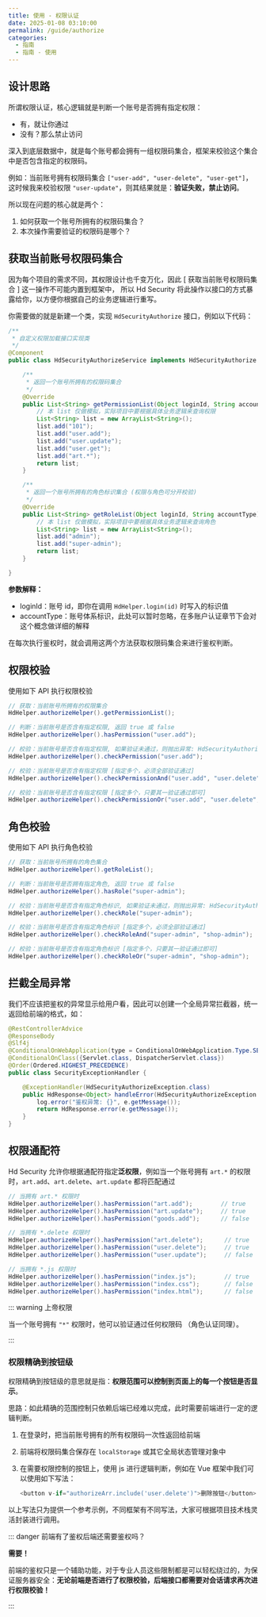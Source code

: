 ```yaml
---
title: 使用 - 权限认证
date: 2025-01-08 03:10:00
permalink: /guide/authorize
categories:
  - 指南
  - 指南 - 使用
---
```



## 设计思路

所谓权限认证，核心逻辑就是判断一个账号是否拥有指定权限：

- 有，就让你通过
- 没有？那么禁止访问

深入到底层数据中，就是每个账号都会拥有一组权限码集合，框架来校验这个集合中是否包含指定的权限码。

例如：当前账号拥有权限码集合 `["user-add", "user-delete", "user-get"]`，这时候我来校验权限 `"user-update"`，则其结果就是：**验证失败，禁止访问**。

所以现在问题的核心就是两个：

1. 如何获取一个账号所拥有的权限码集合？
2. 本次操作需要验证的权限码是哪个？

## 获取当前账号权限码集合

因为每个项目的需求不同，其权限设计也千变万化，因此 [ 获取当前账号权限码集合 ] 这一操作不可能内置到框架中， 所以 Hd Security 将此操作以接口的方式暴露给你，以方便你根据自己的业务逻辑进行重写。

你需要做的就是新建一个类，实现 `HdSecurityAuthorize` 接口，例如以下代码：

```java
/**
 * 自定义权限加载接口实现类
 */
@Component
public class HdSecurityAuthorizeService implements HdSecurityAuthorize {

    /**
     * 返回一个账号所拥有的权限码集合
     */
    @Override
    public List<String> getPermissionList(Object loginId, String accountType) {
        // 本 list 仅做模拟，实际项目中要根据具体业务逻辑来查询权限
        List<String> list = new ArrayList<String>();
        list.add("101");
        list.add("user.add");
        list.add("user.update");
        list.add("user.get");
        list.add("art.*");
        return list;
    }

    /**
     * 返回一个账号所拥有的角色标识集合 (权限与角色可分开校验)
     */
    @Override
    public List<String> getRoleList(Object loginId, String accountType) {
        // 本 list 仅做模拟，实际项目中要根据具体业务逻辑来查询角色
        List<String> list = new ArrayList<String>();
        list.add("admin");
        list.add("super-admin");
        return list;
    }

}
```

**参数解释：**

- loginId：账号 id，即你在调用 `HdHelper.login(id)` 时写入的标识值
- accountType：账号体系标识，此处可以暂时忽略，在多账户认证章节下会对这个概念做详细的解释

在每次执行鉴权时，就会调用这两个方法获取权限码集合来进行鉴权判断。

## 权限校验

使用如下 API 执行权限校验

```java
// 获取：当前账号所拥有的权限集合
HdHelper.authorizeHelper().getPermissionList();

// 判断：当前账号是否含有指定权限, 返回 true 或 false
HdHelper.authorizeHelper().hasPermission("user.add");

// 校验：当前账号是否含有指定权限, 如果验证未通过，则抛出异常: HdSecurityAuthorizeException
HdHelper.authorizeHelper().checkPermission("user.add");

// 校验：当前账号是否含有指定权限 [指定多个，必须全部验证通过]
HdHelper.authorizeHelper().checkPermissionAnd("user.add", "user.delete", "user.get");

// 校验：当前账号是否含有指定权限 [指定多个，只要其一验证通过即可]
HdHelper.authorizeHelper().checkPermissionOr("user.add", "user.delete", "user.get");
```

## 角色校验

使用如下 API 执行角色校验

```java
// 获取：当前账号所拥有的角色集合
HdHelper.authorizeHelper().getRoleList();

// 判断：当前账号是否拥有指定角色, 返回 true 或 false
HdHelper.authorizeHelper().hasRole("super-admin");

// 校验：当前账号是否含有指定角色标识, 如果验证未通过，则抛出异常: HdSecurityAuthorizeException
HdHelper.authorizeHelper().checkRole("super-admin");

// 校验：当前账号是否含有指定角色标识 [指定多个，必须全部验证通过]
HdHelper.authorizeHelper().checkRoleAnd("super-admin", "shop-admin");

// 校验：当前账号是否含有指定角色标识 [指定多个，只要其一验证通过即可]
HdHelper.authorizeHelper().checkRoleOr("super-admin", "shop-admin");
```

## 拦截全局异常

我们不应该把鉴权的异常显示给用户看，因此可以创建一个全局异常拦截器，统一返回给前端的格式，如：

```java
@RestControllerAdvice
@ResponseBody
@Slf4j
@ConditionalOnWebApplication(type = ConditionalOnWebApplication.Type.SERVLET)
@ConditionalOnClass({Servlet.class, DispatcherServlet.class})
@Order(Ordered.HIGHEST_PRECEDENCE)
public class SecurityExceptionHandler {

    @ExceptionHandler(HdSecurityAuthorizeException.class)
    public HdResponse<Object> handleError(HdSecurityAuthorizeException e) {
        log.error("鉴权异常: {}", e.getMessage());
        return HdResponse.error(e.getMessage());
    }
}
```

## 权限通配符

Hd Security 允许你根据通配符指定**泛权限**，例如当一个账号拥有 `art.*` 的权限时，`art.add`、`art.delete`、`art.update` 都将匹配通过

```java
// 当拥有 art.* 权限时
HdHelper.authorizeHelper().hasPermission("art.add");        // true
HdHelper.authorizeHelper().hasPermission("art.update");     // true
HdHelper.authorizeHelper().hasPermission("goods.add");      // false

// 当拥有 *.delete 权限时
HdHelper.authorizeHelper().hasPermission("art.delete");      // true
HdHelper.authorizeHelper().hasPermission("user.delete");     // true
HdHelper.authorizeHelper().hasPermission("user.update");     // false

// 当拥有 *.js 权限时
HdHelper.authorizeHelper().hasPermission("index.js");        // true
HdHelper.authorizeHelper().hasPermission("index.css");       // false
HdHelper.authorizeHelper().hasPermission("index.html");      // false

```

::: warning 上帝权限

当一个账号拥有 `"*"` 权限时，他可以验证通过任何权限码 （角色认证同理）。

:::

### 权限精确到按钮级

权限精确到按钮级的意思就是指：**权限范围可以控制到页面上的每一个按钮是否显示**。

思路：如此精确的范围控制只依赖后端已经难以完成，此时需要前端进行一定的逻辑判断。

1. 在登录时，把当前账号拥有的所有权限码一次性返回给前端

2. 前端将权限码集合保存在 `localStorage` 或其它全局状态管理对象中

3. 在需要权限控制的按钮上，使用 js 进行逻辑判断，例如在 Vue 框架中我们可以使用如下写法：

   ```js
   <button v-if="authorizeArr.include('user.delete')">删除按钮</button>
   ```

以上写法只为提供一个参考示例，不同框架有不同写法，大家可根据项目技术栈灵活封装进行调用。

::: danger 前端有了鉴权后端还需要鉴权吗？

**需要！**

前端的鉴权只是一个辅助功能，对于专业人员这些限制都是可以轻松绕过的，为保证服务器安全：**无论前端是否进行了权限校验，后端接口都需要对会话请求再次进行权限校验！**

:::
